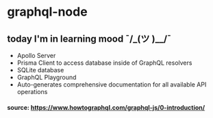 # graphql-node
## today I'm in learning mood ¯/_(ツ )__/¯

* Apollo Server
* Prisma Client to access database inside of GraphQL resolvers
* SQLite database
* GraphQL Playground
* Auto-generates comprehensive documentation for all available API operations
#### source: https://www.howtographql.com/graphql-js/0-introduction/
